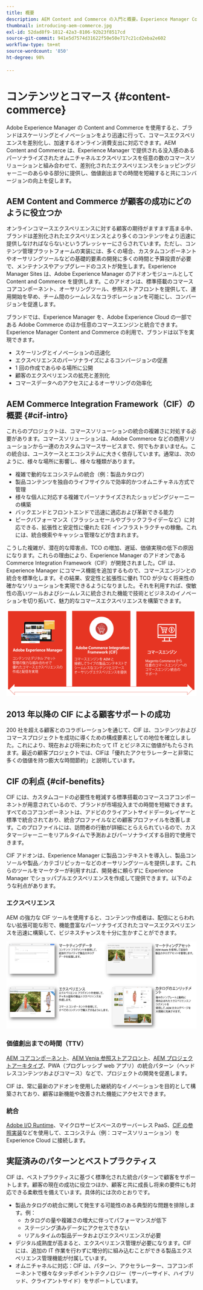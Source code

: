 ```yaml
---
title: 概要
description: AEM Content and Commerce の入門と概要。Experience Manager Commerce Integration Framework（CIF）は、Adobe Commerce やその他のサードパーティ製コマースソリューションのコマースサービスを Experience Cloud に統合して拡張するためのアドビ推奨のパターンです。
thumbnail: introducing-aem-commerce.jpg
exl-id: 52dad8f9-1812-42a3-8106-92b23f8517cd
source-git-commit: 941e5d7574d31622f50e50e717c21cd2eba2e602
workflow-type: tm+mt
source-wordcount: '850'
ht-degree: 98%

---
```


# コンテンツとコマース {#content-commerce}

Adobe Experience Manager の Content and Commerce を使用すると、ブランドはスケーリングとイノベーションをより迅速に行って、コマースエクスペリエンスを差別化し、加速するオンライン消費支出に対応できます。AEM Content and Commerce は、Experience Manager で提供される没入感のあるパーソナライズされたオムニチャネルエクスペリエンスを任意の数のコマースソリューションと組み合わせて、差別化されたエクスペリエンスをショッピングジャーニーのあらゆる部分に提供し、価値創出までの時間を短縮すると共にコンバージョンの向上を促します。

## AEM Content and Commerce が顧客の成功にどのように役立つか

オンラインコマースエクスペリエンスに対する顧客の期待がますます高まる中、ブランドは差別化されたエクスペリエンスとより多くのコンテンツをより迅速に提供しなければならないというプレッシャーにさらされています。ただし、コンテンツ管理プラットフォームの実装には、多くの場合、カスタムコンポーネントやオーサリングツールなどの基礎的要素の開発に多くの時間と予算投資が必要で、メンテナンスやアップグレードのコストが発生します。Experience Manager Sites は、Adobe Experience Manager のアドオンモジュールとして Content and Commerce を提供します。このアドオンは、標準搭載のコマースコアコンポーネント、オーサリングツール、参照ストアフロントを提供して、運用開始を早め、チーム間のシームレスなコラボレーションを可能にし、コンバージョンを促進します。

ブランドでは、Experience Manager を、Adobe Experience Cloud の一部である Adobe Commerce のほか任意のコマースエンジンと統合できます。Experience Manager Content and Commerce の利用で、ブランドは以下を実現できます。

* スケーリングとイノベーションの迅速化
* エクスペリエンスのパーソナライズによるコンバージョンの促進
* 1 回の作成であらゆる場所に公開
* 顧客のエクスペリエンスの拡充と差別化
* コマースデータへのアクセスによるオーサリングの効率化

## AEM Commerce Integration Framework（CIF）の概要  {#cif-intro}

これらのプロジェクトは、コマースソリューションの統合の複雑さに対処する必要があります。コマースソリューションは、Adobe Commerce などの商用ソリューションから一連のカスタムコマースサービスまで、何でもかまいません。この統合は、ユースケースとエコシステムに大きく依存しています。通常は、次のように、様々な場所に影響し、様々な種類があります。

* 複雑で動的なエコシステムの統合（例：製品カタログ）
* 製品コンテンツを独自のライフサイクルで効率的かつオムニチャネル方式で管理
* 様々な個人に対応する複雑でパーソナライズされたショッピングジャーニーの構築
* バックエンドとフロントエンドで迅速に適応および革新できる能力
* ピークパフォーマンス（フラッシュセールやブラックフライデーなど）に対応できる、拡張性と安定性に優れた E2E インフラストラクチャの稼働。これには、統合検索やキャッシュ管理などが含まれます。

こうした複雑が、潜在的な障害点、TCO の増加、遅延、価値実現の低下の原因になります。これらの理由により、Experience Manager のアドオンである Commerce Integration Framework（CIF）が開発されました。CIF は、Experience Manager にコマース機能を追加するもので、コマースエンジンとの統合を標準化します。その結果、安定性と拡張性に優れ TCO が少なく将来性の確かなソリューションを実現できるようになりました。それを利用すれば、俊敏性の高いツールおよびシームレスに統合された機能で技術とビジネスのイノベーションを切り拓いて、魅力的なコマースエクスペリエンスを構築できます。

![CIF 要素](./assets/CIF/CIF_Overview.png)

## 2013 年以降の CIF による顧客サポートの成功

200 社を超える顧客とのコラボレーションを通じて、CIF は、コンテンツおよびコマースプロジェクトを成功に導くための構成要素としての地位を確立しました。これにより、現在および将来にわたって IT とビジネスに価値がもたらされます。最近の顧客プロジェクトでは、CIFは「優れたアクセラレーターと非常に多くの価値を持つ膨大な時間節約」と説明しています。

## CIF の利点 {#cif-benefits}

CIF には、カスタムコードの必要性を軽減する標準搭載のコマースコアコンポーネントが用意されているので、ブランドが市場投入までの時間を短縮できます。すべてのコアコンポーネントは、アドビのクライアントサイドデータレイヤーと標準で統合されており、統合プロファイルなどの顧客プロファイルを改善します。このプロファイルには、訪問者の行動が詳細にとらえられているので、カスタマージャーニーをリアルタイムで予測およびパーソナライズする目的で使用できます。

CIF アドオンは、Experience Manager に製品コンテキストを導入し、製品コンソールや製品／カテゴリピッカーなどのオーサリングツールを提供します。これらのツールをマーケターが利用すれば、開発者に頼らずに Experience Manager でショッパブルエクスペリエンスを作成して提供できます。以下のような利点があります。

### エクスペリエンス

AEM の強力な CIF ツールを使用すると、コンテンツ作成者は、配信にとらわれない拡張可能な形で、機能豊富なパーソナライズされたコマースエクスペリエンスを迅速に構築して、ビジネスチャンスを十分に生かすことができます。

![CIF 要素](./assets/CIF/CIF_Product_Experience_Management.png)

### 価値創出までの時間（TTV）

[AEM コアコンポーネント](https://www.aemcomponents.dev/)、[AEM Venia 参照ストアフロント](https://github.com/adobe/aem-cif-guides-venia)、[AEM プロジェクトアーキタイプ](https://experienceleague.adobe.com/docs/experience-manager-core-components/using/developing/archetype/overview.html?lang=ja)、PWA（プログレッシブ web アプリ）の統合パターン（ヘッドレスコンテンツおよびコマース）などで、プロジェクトの開発を促進します。

CIF は、常に最新のアドオンを使用した継続的なイノベーションを目的として構築されており、顧客は新機能や改善された機能にアクセスできます。

### 統合

[Adobe I/O Runtime](https://www.adobe.io/apis/experienceplatform/runtime.html)、マイクロサービスベースのサーバーレス PaaS、[CIF の参照実装](https://github.com/adobe/commerce-cif-graphql-integration-reference)などを使用して、エコシステム（例：コマースソリューション）を Experience Cloud に接続します。

## 実証済みのパターンとベストプラクティス

CIF は、ベストプラクティスに基づく標準化された統合パターンで顧客をサポートします。顧客の現在の成功に役立つほか、顧客と共に成長し将来の要件にも対応できる柔軟性を備えています。具体的には次のとおりです。

* 製品カタログの統合に関して発生する可能性のある典型的な問題を排除します。例：
   * カタログの量や複雑さの増大に伴ってパフォーマンスが低下
   * ステージング済みデータにアクセスできない
   * リアルタイムの製品データおよびエクスペリエンスが必要
* デジタル成熟度が高まると、エクスペリエンス管理が必要になります。CIF には、追加の IT 作業を行わずに増分的に組み込むことができる製品エクスペリエンス管理機能が付属しています。
* オムニチャネルに対応：CIF は、パターン、アクセラレーター、コアコンポーネントで様々なタッチポイントテクノロジー（サーバーサイド、ハイブリッド、クライアントサイド）をサポートしています。
